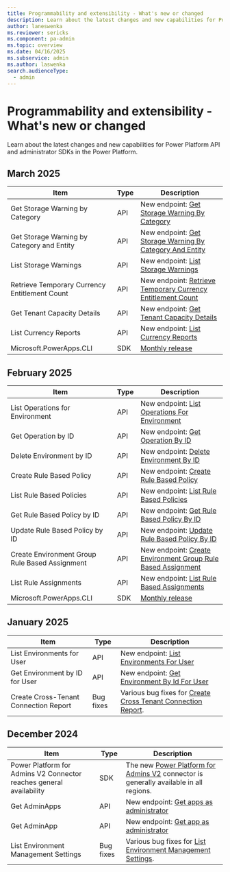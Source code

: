 ```yaml
---
title: Programmability and extensibility - What's new or changed 
description: Learn about the latest changes and new capabilities for Power Platform API and admin SDKs in the Power Platform.
author: laneswenka
ms.reviewer: sericks
ms.component: pa-admin
ms.topic: overview
ms.date: 04/16/2025
ms.subservice: admin
ms.author: laswenka
search.audienceType: 
  - admin
---
```


# Programmability and extensibility - What's new or changed 

Learn about the latest changes and new capabilities for Power Platform API and administrator SDKs in the Power Platform.

## March 2025

| Item | Type | Description |
|------|------|-------------|
| Get Storage Warning by Category | API | New endpoint: [Get Storage Warning By Category](/rest/api/power-platform/licensing/storagewarnings/get-storage-warning-by-category) |
| Get Storage Warning by Category and Entity | API | New endpoint: [Get Storage Warning By Category And Entity](/rest/api/power-platform/licensing/storagewarnings/get-storage-warning-by-category-and-entity) | 
| List Storage Warnings | API | New endpoint: [List Storage Warnings](/rest/api/power-platform/licensing/storagewarnings/list-storage-warnings) | 
| Retrieve Temporary Currency Entitlement Count | API | New endpoint: [Retrieve Temporary Currency Entitlement Count](/rest/api/power-platform/licensing/temporarycurrencyentitlement/retrieve-temporary-currency-entitlement-count) |
| Get Tenant Capacity Details | API | New endpoint: [Get Tenant Capacity Details](/rest/api/power-platform/licensing/tenantcapacitydetails/get-tenant-capacity-details) |
| List Currency Reports | API | New endpoint: [List Currency Reports](/rest/api/power-platform/licensing/currencyreports/list-currency-reports) | 
| Microsoft.PowerApps.CLI | SDK | [Monthly release](https://www.nuget.org/packages/Microsoft.PowerApps.CLI/1.41.1#releasenotes-body-tab) |  

## February 2025

| Item | Type | Description |
|------|------|-------------|
| List Operations for Environment | API | New endpoint: [List Operations For Environment](/rest/api/power-platform/environmentmanagement/operations/list-operations-for-environment) |
| Get Operation by ID | API | New endpoint: [Get Operation By ID](/rest/api/power-platform/environmentmanagement/operations/get-operation-by-id) |
| Delete Environment by ID | API | New endpoint: [Delete Environment By ID](/rest/api/power-platform/environmentmanagement/environments/delete-environment-by-id) |
| Create Rule Based Policy | API | New endpoint: [Create Rule Based Policy](/rest/api/power-platform/governance/rulebasedpolicies/create-rule-based-policy) |
| List Rule Based Policies | API | New endpoint: [List Rule Based Policies](/rest/api/power-platform/governance/rulebasedpolicies/list-rule-based-policies) |
| Get Rule Based Policy by ID | API | New endpoint: [Get Rule Based Policy By ID](/rest/api/power-platform/governance/rulebasedpolicies/get-rule-based-policy-by-id) |
| Update Rule Based Policy by ID | API | New endpoint: [Update Rule Based Policy By ID](/rest/api/power-platform/governance/rulebasedpolicies/update-rule-based-policy-by-id) |
| Create Environment Group Rule Based Assignment | API | New endpoint: [Create Environment Group Rule Based Assignment](/rest/api/power-platform/governance/rulebasedpolicies/create-environment-group-rule-based-assignment) |
| List Rule Assignments | API | New endpoint: [List Rule Based Assignments](/rest/api/power-platform/governance/rulebasedpolicies/list-rule-assignments) |
| Microsoft.PowerApps.CLI | SDK | [Monthly release](https://www.nuget.org/packages/Microsoft.PowerApps.CLI/1.40.4#releasenotes-body-tab) |  


## January 2025

| Item | Type | Description |
|------|------|-------------|
| List Environments for User | API | New endpoint: [List Environments For User](/rest/api/power-platform/environmentmanagement/environments/list-environments-for-user) |
| Get Environment by ID for User | API | New endpoint: [Get Environment By Id For User](/rest/api/power-platform/environmentmanagement/environments/get-environment-by-id-for-user) |
| Create Cross-Tenant Connection Report | Bug fixes | Various bug fixes for [Create Cross Tenant Connection Report](/rest/api/power-platform/governance/cross-tenant-connection-reports/create-cross-tenant-connection-report). |

## December 2024

| Item | Type | Description |
|------|------|-------------|
| Power Platform for Admins V2 Connector reaches general availability | SDK | The new [Power Platform for Admins V2](/connectors/powerplatformadminv2/) connector is generally available in all regions. |
| Get AdminApps | API | New endpoint: [Get apps as administrator](/rest/api/power-platform/powerapps/apps/get-admin-apps) |
| Get AdminApp | API | New endpoint: [Get app as administrator](/rest/api/power-platform/powerapps/apps/get-admin-app) |
| List Environment Management Settings | Bug fixes | Various bug fixes for [List Environment Management Settings](/rest/api/power-platform/environmentmanagement/environment-management-settings/list-environment-management-settings). |
